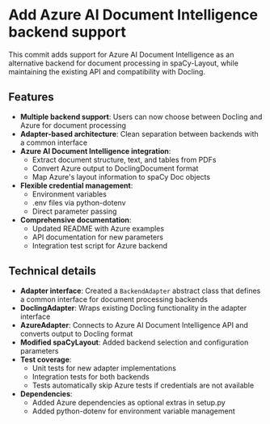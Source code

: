 # Add Azure AI Document Intelligence backend support

This commit adds support for Azure AI Document Intelligence as an alternative backend for document processing in spaCy-Layout, while maintaining the existing API and compatibility with Docling.

## Features

- **Multiple backend support**: Users can now choose between Docling and Azure for document processing
- **Adapter-based architecture**: Clean separation between backends with a common interface
- **Azure AI Document Intelligence integration**:
  - Extract document structure, text, and tables from PDFs
  - Convert Azure output to DoclingDocument format
  - Map Azure's layout information to spaCy Doc objects
- **Flexible credential management**:
  - Environment variables
  - .env files via python-dotenv
  - Direct parameter passing
- **Comprehensive documentation**:
  - Updated README with Azure examples
  - API documentation for new parameters
  - Integration test script for Azure backend

## Technical details

- **Adapter interface**: Created a `BackendAdapter` abstract class that defines a common interface for document processing backends
- **DoclingAdapter**: Wraps existing Docling functionality in the adapter interface
- **AzureAdapter**: Connects to Azure AI Document Intelligence API and converts output to Docling format
- **Modified spaCyLayout**: Added backend selection and configuration parameters
- **Test coverage**:
  - Unit tests for new adapter implementations
  - Integration tests for both backends
  - Tests automatically skip Azure tests if credentials are not available
- **Dependencies**:
  - Added Azure dependencies as optional extras in setup.py
  - Added python-dotenv for environment variable management